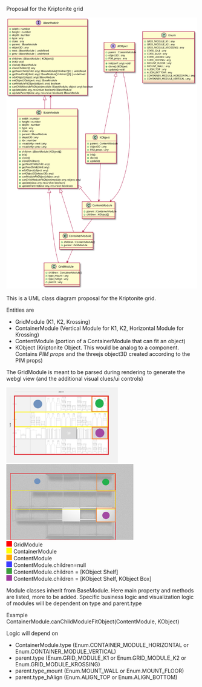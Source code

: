Proposal for the Kriptonite grid

![Kriptonite grid UML class diagram](./uml/combined.svg)

This is a UML class diagram proposal for the Kriptonite grid.

Entities are 
- GridModule (K1, K2, Krossing)
- ContainerModule (Vertical Module for K1, K2, Horizontal Module for Krossing)
- ContentModule (portion of a ContainerModule that can fit an object)
- KObject (Kriptonite Object. This would be analog to a component. Contains _PIM props_ and the threejs object3D created according to the PIM props) 

The GridModule is meant to be parsed during rendering to generate the webgl view (and the additional visual clues/ui controls)

<img alt="Grid module 2d" src="./uml/k2d.jpg" height="200"/>
<img alt="Grid module 3d" src="./uml/k3d.jpg" height="200"/>
<br><img src="./uml/square_red.svg" height="15px" width="15px"/>
GridModule
<br><img src="./uml/square_yellow.svg" height="15px" width="15px"/>
ContainerModule
<br><img src="./uml/square_orange.svg" height="15px" width="15px"/>
ContentModule
<br><img src="./uml/circle_blue.svg" height="15px" width="15px"/>
ContentModule.children=null
<br><img src="./uml/circle_green.svg" height="15px" width="15px"/>
ContentModule.children = [KObject Shelf]
<br><img src="./uml/circle_purple.svg" height="15px" width="15px"/>
ContentModule.children = [KObject Shelf, KObject Box]

Module classes inherit from BaseModule. 
Here main property and methods are listed, more to be added.
Specific business logic and visualization logic of modules will be dependent on type and parent.type

Example  
ContainerModule.canChildModuleFitObject(ContentModule, KObject)

Logic will depend on 
- ContainerModule.type (Enum.CONTAINER_MODULE_HORIZONTAL or Enum.CONTAINER_MODULE_VERTICAL)
- parent.type (Enum.GRID_MODULE_K1 or Enum.GRID_MODULE_K2 or Enum.GRID_MODULE_KROSSING)
- parent.type_mount (Enum.MOUNT_WALL or Enum.MOUNT_FLOOR)
- parent.type_hAlign (Enum.ALIGN_TOP or Enum.ALIGN_BOTTOM)





